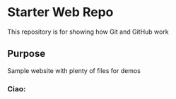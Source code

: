 # Starter Web Repo

This repository is for showing how Git and GitHub work

## Purpose

Sample website with plenty of files for demos

### Ciao:
